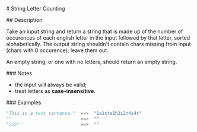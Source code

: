 # String Letter Counting

## Description

Take an input string and return a string that is made up of the number of occurences of each english letter in the input followed by that letter, sorted alphabetically. The output string shouldn't contain chars missing from input (chars with 0 occurence); leave them out.

An empty string, or one with no letters, should return an empty string.

### Notes

* the input will always be valid;
* treat letters as **case-insensitive**.


### Examples

```python
"This is a test sentence."  ==>  "1a1c4e1h2i2n4s4t"
""                          ==>  ""
"555"                       ==>  ""
```

